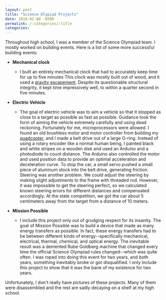 ```yaml
---
layout: post
title: "Science Olypiad Projects"
date: 2018-02-08 -0500
permalink: /:categories/:title
categories:
---
```


Throughout high school, I was a member of the Science Olympiad team.
I mostly worked on building events.  Here is a list of some more successful building events:

* **Mechanical clock**
    * I built an entirely mechanical clock that had to accurately keep time for up to five minutes
    This clock was mostly built out of wood, and it used a [gravity escapement](https://en.wikipedia.org/wiki/Escapement#Gravity_escapement).
    Despite its questionable structural integrity, it kept time impressively well, to within a quarter second in five minutes.

* **Electric Vehicle**
    * The goal of electric vehicle was to aim a vehicle so that it stopped as close to a target as possible as fast as possible.
    Guidance took the form of aiming the vehicle extremely carefully and using dead reckoning.
    Fortunately for me, microprocessors were allowed.
    I found an old brushless motor and motor controller from building my [quadcopter](/projects/quadcopter), and I made a belt drive out of a large O-ring.
    Instead of using a rotary encoder like a normal human being, I painted black and white stripes on a wooden disk and used an Arduino and a photodiode to count distance.
    The Arduino also controlled the motor and used position data to provide an optimal acceleration and deceleration curve.
    To stop the car, a small servo pushed a small piece of aluminum stock into the belt drive, generating friction.
    Steering was another problem.  We could adjust the steering by making slight adjustments to the frame with threaded rod.
    However, it was impossible to get the steering perfect, so we calculated known steering errors for different distances and compensated accordingly.
    At the state competition, we got the car about 5 centimeters away from the target from a distance of 10 meters.

* **Mission Possible**
    * I include this project only out of grudging respect for its insanity.
    The goal of Mission Possible was to build a device that made as many energy transfers as possible.
    In fact, these energy transfers had to be between different kinds of energy--specifically mechanical, electrical, thermal, chemical, and optical energy.
    The inevitable result was a demented Rube Goldberg machine that changed every time the official Science Olympiad rules changed--which was quite often.
    I was roped into doing this event for two years, and both years, something inevitably broke or got disqualified.
    I only include this project to show that it was the bane of my existence for two years.

Unfortunately, I don't really have pictures of these projects.
Many of them were disassembled and the rest are sadly decaying on a shelf at my high school.

